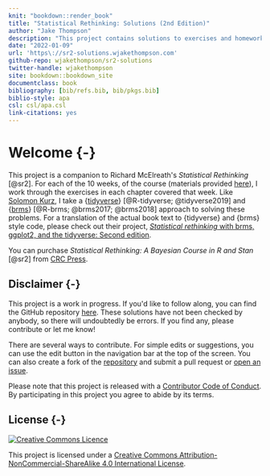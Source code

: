 ```yaml
--- 
knit: "bookdown::render_book"
title: "Statistical Rethinking: Solutions (2nd Edition)"
author: "Jake Thompson"
description: "This project contains solutions to exercises and homework for the second edition of Richard McElreath's Statistical Rethinking: A Bayesian Course Using R and Stan. Solutions are offered using the tidyverse and brms packages. Thus, this project should be viewed as a companion to both the original book and Solomon Kurz's translation of the text to tidyverse and brms syntax. Here, we extend the translation to also include solutions to the exercises and homework assignments associated with the course."
date: "2022-01-09"
url: 'https\://sr2-solutions.wjakethompson.com'
github-repo: wjakethompson/sr2-solutions
twitter-handle: wjakethompson
site: bookdown::bookdown_site
documentclass: book
bibliography: [bib/refs.bib, bib/pkgs.bib]
biblio-style: apa
csl: csl/apa.csl
link-citations: yes
---
```


# Welcome {-}

This project is a companion to Richard McElreath's *Statistical Rethinking* [@sr2]. For each of the 10 weeks, of the course (materials provided [here](https://github.com/rmcelreath/stat_rethinking_2022)), I work through the exercises in each chapter covered that week. Like [Solomon Kurz](https://twitter.com/SolomonKurz), I take a {[tidyverse](https://tidyverse.tidyverse.org/)} [@R-tidyverse; @tidyverse2019] and {[brms](https://paul-buerkner.github.io/brms/)} [@R-brms; @brms2017; @brms2018] approach to solving these problems. For a translation of the actual book text to {tidyverse} and {brms} style code, please check out their project, [*Statistical rethinking* with brms, ggplot2, and the tidyverse: Second edition](https://bookdown.org/content/4857).

You can purchase *Statistical Rethinking: A Bayesian Course in R and Stan* [@sr2] from [CRC Press](https://www.routledge.com/Statistical-Rethinking-A-Bayesian-Course-with-Examples-in-R-and-STAN/McElreath/p/book/9780367139919?utm_source=crcpress.com&utm_medium=referral).

## Disclaimer {-}

This project is a work in progress. If you'd like to follow along, you can find the GitHub repository [here](https://github.com/wjakethompson/sr2-solutions). These solutions have not been checked by anybody, so there will undoubtedly be errors. If you find any, please contribute or let me know!

There are several ways to contribute. For simple edits or suggestions, you can use the edit button in the navigation bar at the top of the screen. You can also create a fork of the [repository](https://github.com/wjakethompson/sr2-solutions) and submit a pull request or [open an issue](https://github.com/wjakethompson/sr2-solutions/issues).

Please note that this project is released with a [Contributor Code of Conduct](https://github.com/wjakethompson/sr2-solutions/blob/main/CODE_OF_CONDUCT.md). By participating in this project you agree to abide by its terms.

## License {-}

<a rel="license" href="http://creativecommons.org/licenses/by-nc-sa/4.0/"><img alt="Creative Commons Licence" style="border-width:0" src="https://i.creativecommons.org/l/by-nc-sa/4.0/88x31.png" /></a>

This project is licensed under a <a rel="license" href="http://creativecommons.org/licenses/by-nc-sa/4.0/">Creative Commons Attribution-NonCommercial-ShareAlike 4.0 International License</a>.

